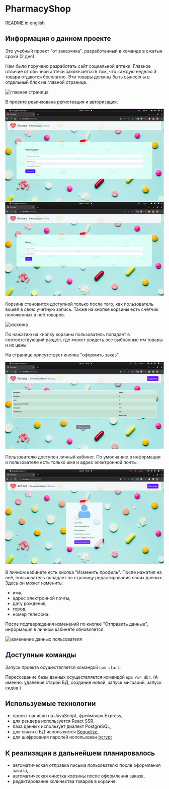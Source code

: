 # PharmacyShop

[README in english](README.md)

## Информация о данном проекте

Это учебный проект "от заказчика", разработанный в команде в сжатые сроки (2 дня).

Нам было поручено разработать сайт социальной аптеки.
Главное отличие от обычной аптеки заключается в том, что каждую неделю 3 товара отдаются бесплатно. Эти товары должны быть вынесены в отдельный блок на главной странице.

![главная страница](readme-assets/main.gif)

В проекте реализована регистрация и авторизация.

![страница регистрации](readme-assets/registration_page.png)
![страница авторизации](readme-assets/authorization-page.png)

Корзина становится доступной только после того, как пользователь вошел в свою учетную запись.
Также на кнопке корзины есть счётчик положенных в неё товаров.

![корзина](readme-assets/cart.gif)

По нажатию на кнопку корзины пользователь попадает в соответствующий раздел, где может увидеть все выбранные им товары и их цены.

На странице присутствует кнопка "оформить заказ".

![страница корзины с товарами](readme-assets/cart-with-products.png)

Пользователю доступен личный кабинет.
По умолчанию в информации о пользователе есть только имя и адрес электронной почты.

![личный кабинет пользователя](readme-assets/profile-page.png)

В личном кабинете есть кнопка "Изменить профиль".
После нажатия на неё, пользователь попадает на страницу редактирования своих данных. Здесь он может изменить:
- имя,
- адрес электронной почты,
- дату рождения,
- город,
- номер телефона.

После подтверждения изменений по кнопке "Отправить данные", информация в личном кабинете обновляется.

![изменение данных пользователя](readme-assets/profile.gif)

## Доступные команды

Запуск проекта осуществляется командой `npm start`.

Пересоздание базы данных осуществляется командой `npm run dbr`.
(А именно: удаление старой БД, создание новой, запуск миграций, запуск сидов.)

## Используемые технологии

- проект написан на JavaScript, фреймворк Express,
- для рендера используется React SSR,
- база данных использует диалект PostgreSQL,
- для связи с БД используется [Sequelize](https://www.npmjs.com/package/sequelize),
- для шифрования паролей использован [bcrypt](https://www.npmjs.com/package/bcrypt)

## К реализации в дальнейшем планировалось

- автоматическая отправка письма пользователю после оформления заказа,
- автоматическая очистка корзины после оформления заказа,
- редактирование количества товаров в корзине.
